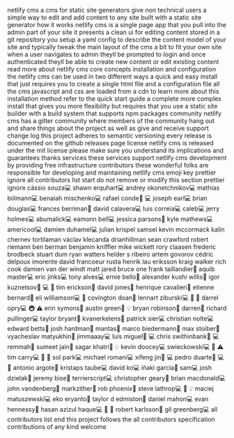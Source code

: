 netlify cms a cms for static site generators give non technical users a simple way to edit and add content to any site built with a static site generator how it works netlify cms is a single page app that you pull into the admin part of your site it presents a clean ui for editing content stored in a git repository you setup a yaml config to describe the content model of your site and typically tweak the main layout of the cms a bit to fit your own site when a user navigates to admin theyll be prompted to login and once authenticated theyll be able to create new content or edit existing content read more about netlify cms core concepts installation and configuration the netlify cms can be used in two different ways a quick and easy install that just requires you to create a single html file and a configuration file all the cms javascript and css are loaded from a cdn to learn more about this installation method refer to the quick start guide a complete more complex install that gives you more flexibility but requires that you use a static site builder with a build system that supports npm packages community netlify cms has a gitter community where members of the community hang out and share things about the project as well as give and receive support change log this project adheres to semantic versioning every release is documented on the github releases page license netlify cms is released under the mit license please make sure you understand its implications and guarantees thanks services these services support netlify cms development by providing free infrastructure contributors these wonderful folks are responsible for developing and maintaining netlify cms emoji key prettier ignore all contributors list start do not remove or modify this section prettier ignore cássio souza💻 shawn erquhart💻 andrey okonetchnikov💻 mathias biilmann💻 benaiah mischenko💻 rafael conde🎨 💻 joseph earl💻 brian douglas💻 frances berriman🎨 david calavera💻 luis correia💻 caleb💻 jerry holmes💻 abumalick💻 eamonn bell💻 jessica parsons📖 kyle mathews💻 americool💻 damien duhamel💻 julian krispel samsel kevin mccormack kalin chernev tortilaman václav klecanda drianhillman sean crawford robert riemann ben berman benjamin kniffler mike wickett rory claasen frederic brodbeck stuart dum ryan watters helder s ribeiro artem govorov cédric delpoux imorente david francoeur rusta henrik lau eriksson kraig walker rich cook damien van der windt matt jared bruce one frank taillandier📖 aquib master💻 eric jinks💻 tony alves💻 ernie bello🐛 alexander kushi willis📖 igor kuznetsov🐛 💻 🔌 tim erickson🎨 david jones📖 henrique cavalieri📖 etienne bernard📖 eli williamson💻 🎨 covington doan📖 lennart ziburski💻 🎨 📖 darrel opry💻 🚇 ⚠️ erin symons📖 austin green📖 💡 bryan robinson📖 darren📖 richard pullinger💻 taylor bryant📖 kvanerkelens📖 patrick sier💻 christian nolte💻 edward betts📖 josh hardman📖 mantas📖 marco biedermann📖 max stoiber📖 vyacheslav matyukhin📖 jimmaaay💻 luís miguel🐛 💻 chris swithinbank📖 💻 remmah📖 sumeet jain📖 sagar khatri📖 💡 kevin doocey💻 swieckowski💻 📖 ⚠️ tim carry💻 🎨 📖 sol park💻 michael romani💻 xifeng jin🐛 💻 pedro duarte🐛 💻 📖 antonio argote🎨 kristaps taube💻 david ko💻 iñaki garcía🎨 sam💻 josh dzielak📖 jeremy bise📖 terrierscript💻 christopher geary🔌 brian macdonald💻 john vandenberg📖 markzither📖 rob phoenix📖 steve lathrop💻 📖 💡 maciej matuszewski💻 eko eryanto🔌 taylor d edmiston📖 daniel mahon💻 evan hennessy🔌 hasan azizul haque💻 📖 🤔 robert karlsson🐛 gil greenberg💻 all contributors list end this project follows the all contributors specification contributions of any kind welcome